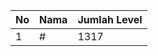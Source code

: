 | No | Nama            | Jumlah Level |
|----|-----------------|--------------|
| 1  | #    |    1317        |
